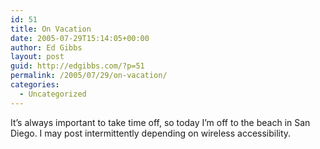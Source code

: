 ```yaml
---
id: 51
title: On Vacation
date: 2005-07-29T15:14:05+00:00
author: Ed Gibbs
layout: post
guid: http://edgibbs.com/?p=51
permalink: /2005/07/29/on-vacation/
categories:
  - Uncategorized
---
```

It&#8217;s always important to take time off, so today I&#8217;m off to the beach in San Diego. I may post intermittently depending on wireless accessibility.